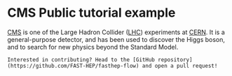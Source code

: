 # CMS Public tutorial example


[CMS](https://cms.cern/) is one of the Large Hadron Collider ([LHC](https://home.cern/science/accelerators/large-hadron-collider)) experiments at [CERN](https://home.cern/). It is a general-purpose detector, and has been used to discover the Higgs boson, and to search for new physics beyond the Standard Model.

```{note}
Interested in contributing? Head to the [GitHub repository](https://github.com/FAST-HEP/fasthep-flow) and open a pull request!
```